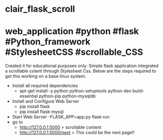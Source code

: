 # clair_flask_scroll
# web_application #python #flask #Python_framework #StylesheetCSS #scrollable_CSS #
Created it for educational purposes only.
Simple flask application integrated a scrollable cotent through Stylesheet Css.
  Below are the steps required to get this working on a base linux system.
  
  - Install all required dependencies
    - apt-get install -y python python-setuptools python-dev build-essential python-pip python-mysqldb
  - Install and Configure Web Server
    - pip install flask
    - pip install flask-mysql
  - Start Web Server
     -FLASK_APP=app.py flask run 
  - go to 
    - http://127.0.0.1:5000                   > scrollable content
    - http://127.0.0.1:5000/next              > This could be the next page!!
